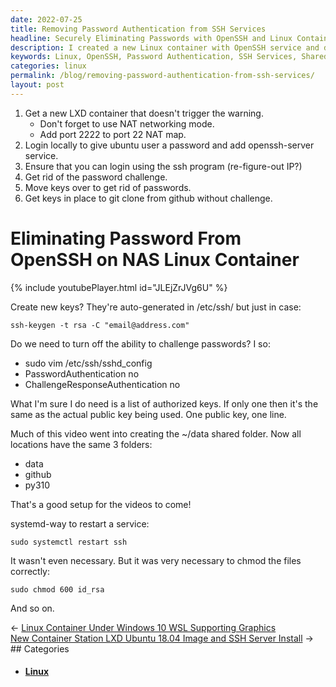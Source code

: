 ```yaml
---
date: 2022-07-25
title: Removing Password Authentication from SSH Services
headline: Securely Eliminating Passwords with OpenSSH and Linux Containers
description: I created a new Linux container with OpenSSH service and disabled the ability to challenge passwords, then moved keys over to eliminate passwords. I also set up a shared folder with three sub-folders, changed permissions on the keys, and restarted the SSH service. Read my blog post to learn how I did it.
keywords: Linux, OpenSSH, Password Authentication, SSH Services, Shared Folder, Sub-Folders, Permissions, Keys, Restarting
categories: linux
permalink: /blog/removing-password-authentication-from-ssh-services/
layout: post
---
```



1. Get a new LXD container that doesn't trigger the warning.
   - Don't forget to use NAT networking mode.
   - Add port 2222 to port 22 NAT map.
2. Login locally to give ubuntu user a password and add openssh-server service.
3. Ensure that you can login using the ssh program (re-figure-out IP?)
4. Get rid of the password challenge.
5. Move keys over to get rid of passwords.
6. Get keys in place to git clone from github without challenge.

# Eliminating Password From OpenSSH on NAS Linux Container

{% include youtubePlayer.html id="JLEjZrJVg6U" %}

Create new keys? They're auto-generated in /etc/ssh/ but just in case:

    ssh-keygen -t rsa -C "email@address.com"

Do we need to turn off the ability to challenge passwords? I so:

- sudo vim /etc/ssh/sshd_config
- PasswordAuthentication no
- ChallengeResponseAuthentication no

What I'm sure I do need is a list of authorized keys. If only one then it's the
same as the actual public key being used. One public key, one line.

Much of this video went into creating the ~/data shared folder. Now all
locations have the same 3 folders:

- data
- github
- py310

That's a good setup for the videos to come!

systemd-way to restart a service:

    sudo systemctl restart ssh

It wasn't even necessary. But it was very necessary to chmod the files
correctly:

    sudo chmod 600 id_rsa

And so on.


<div class="post-nav"><div class="post-nav-prev"><span class="arrow">&larr;&nbsp;</span><a href="/blog/linux-container-under-windows-10-wsl-supporting-graphics">Linux Container Under Windows 10 WSL Supporting Graphics</a></div><div class="post-nav-next"><a href="/blog/new-container-station-lxd-ubuntu-18-04-image-and-ssh-server-install">New Container Station LXD Ubuntu 18.04 Image and SSH Server Install</a><span class="arrow">&nbsp;&rarr;</span></div></div>
## Categories

<ul>
<li><h4><a href='/linux/'>Linux</a></h4></li></ul>